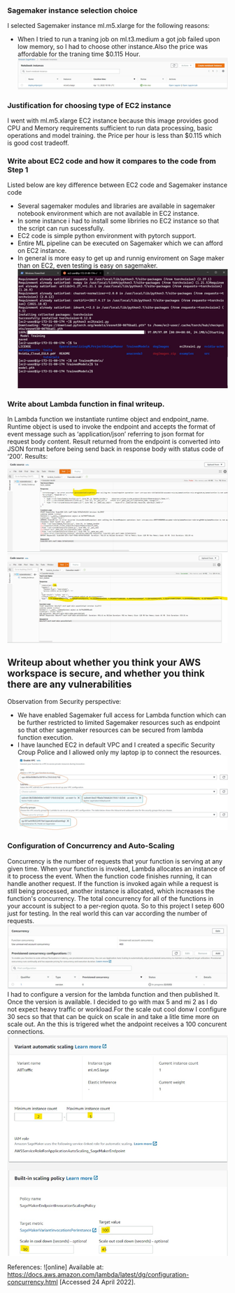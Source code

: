 ### Sagemaker instance selection choice 

I selected Sagemaker instance ml.m5.xlarge for the following reasons: 
-	When I tried to run a traning job on ml.t3.medium a got job failed upon low memory, so I had to choose other instance.Also the price was affordable for the traning time $0.115 Hour.
![Notebook Image Type](images/notebook_instance.jpg "Notebook Image Type")



### Justification for choosing type of EC2 instance
I went with ml.m5.xlarge EC2 instance because this image provides good CPU and Memory requirements sufficient to run data processing, basic operations and model training.
the  Price per hour is less than $0.115 which is good cost tradeoff.   

### Write about EC2 code and how it compares to the code from Step 1
Listed below are key difference between EC2 code and Sagemaker instance code 
-	Several sagemaker modules and libraries are available in sagemaker notebook environment which are not available in EC2 instance. 
-	In some instance i had to install some libriries no EC2 instance so that the script can run sucessfully.  
-	EC2 code is simple python environment with pytorch support.  
-	Entire ML pipeline can be executed on Sagemaker which we can afford on EC2 instance. 
-   In general is more easy to get up and runnig enviroment on Sage maker than on EC2, even testing is easy on sagemaker.
![Running script on EC2 instance](images/ec2train.jpg "Running script on EC2 instance")

### Write about Lambda function in final writeup. 
In Lambda function we instantiate runtime object and endpoint_name. Runtime object is used to invoke the endpoint and accepts the format of event message such as ‘application/json’ referring to json format for request body content. Result returned from the endpoint is converted into JSON format before being send back in response body with status code of ‘200’. 
Results:
![Lambda Results Access Denied](images/access_denied.jpg "Lambda Results Access Denied")
![Lambda Results Sucess](images/sucess_lambda.jpg "Lambda Results Sucess")    

## Writeup about whether you think your AWS workspace is secure, and whether you think there are any vulnerabilities
Observation from Security perspective:
-	We have enabled Sagemaker full access for Lambda function which can be further restricted to limited Sagemaker resources such as endpoint so that other sagemaker resources can be secured from lambda function execution. 
-	I have launched EC2 in default VPC and I created a specific Security Croup Police and I allowed only my laptop ip to connect the resources.
![Lambda Security](images/config_sec_for_lambda.jpg "Lambda Security")  

### Configuration of Concurrency and Auto-Scaling
Concurrency is the number of requests that your function is serving at any given time. When your function is invoked, Lambda allocates an instance of it to process the event. When the function code finishes running, it can handle another request. If the function is invoked again while a request is still being processed, another instance is allocated, which increases the function's concurrency. The total concurrency for all of the functions in your account is subject to a per-region quota.
So to this project I setep 600 just for testing. In the real world this can var according the number of requests.
![Concurrency](images/concurrency.jpg "Concurrency")  
I had to configure a version for the lambda function and then published It. Once the version is available. I decided to go with max 5 and mi 2 as I do not expect heavy traffic or workload.For the scale out cool donw I configure 30 secs so that that can be quick on scale in and take a litle time more on scale out. An the this is trigered  whet the andpoint receives a 100 concurent connections.
![Autoscale](images/autoscalling.jpg "Autoscale")  

 
References:
![online] Available at: <https://docs.aws.amazon.com/lambda/latest/dg/configuration-concurrency.html> [Accessed 24 April 2022].

